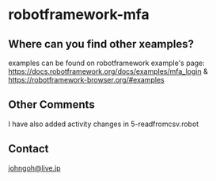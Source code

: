# robotframework-mfa

## Where can you find other xeamples?
examples can be found on robotframework example's page: https://docs.robotframework.org/docs/examples/mfa_login & https://robotframework-browser.org/#examples


## Other Comments
I have also added activity changes in 5-readfromcsv.robot

## Contact
johngoh@live.jp